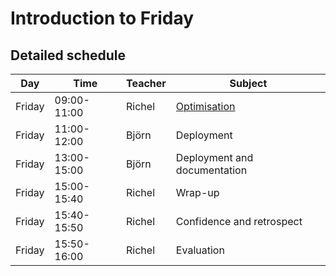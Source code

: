 # Introduction to Friday

## Detailed schedule

Day      |Time       |Teacher|Subject
---------|-----------|-------|----------------------------------------------------------
Friday   |09:00-11:00|Richel |[Optimisation](optimisation/README.md)
Friday   |11:00-12:00|Björn  |Deployment
Friday   |13:00-15:00|Björn  |Deployment and documentation
Friday   |15:00-15:40|Richel |Wrap-up
Friday   |15:40-15:50|Richel |Confidence and retrospect
Friday   |15:50-16:00|Richel |Evaluation

